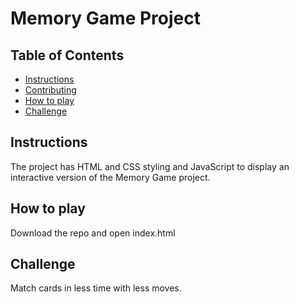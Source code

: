 # Memory Game Project

## Table of Contents

* [Instructions](#instructions)
* [Contributing](#contributing)
* [How to play](#How-to-play)
* [Challenge](#Challenge)

## Instructions

The project has HTML and CSS styling and JavaScript to display an interactive version of the Memory Game project.

## How to play

Download the repo and open index.html

## Challenge

Match cards in less time with less moves.